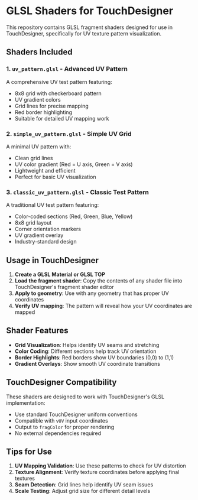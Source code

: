 # GLSL Shaders for TouchDesigner

This repository contains GLSL fragment shaders designed for use in TouchDesigner, specifically for UV texture pattern visualization.

## Shaders Included

### 1. `uv_pattern.glsl` - Advanced UV Pattern
A comprehensive UV test pattern featuring:
- 8x8 grid with checkerboard pattern
- UV gradient colors
- Grid lines for precise mapping
- Red border highlighting
- Suitable for detailed UV mapping work

### 2. `simple_uv_pattern.glsl` - Simple UV Grid
A minimal UV pattern with:
- Clean grid lines
- UV color gradient (Red = U axis, Green = V axis)
- Lightweight and efficient
- Perfect for basic UV visualization

### 3. `classic_uv_pattern.glsl` - Classic Test Pattern
A traditional UV test pattern featuring:
- Color-coded sections (Red, Green, Blue, Yellow)
- 8x8 grid layout
- Corner orientation markers
- UV gradient overlay
- Industry-standard design

## Usage in TouchDesigner

1. **Create a GLSL Material or GLSL TOP**
2. **Load the fragment shader**: Copy the contents of any shader file into TouchDesigner's fragment shader editor
3. **Apply to geometry**: Use with any geometry that has proper UV coordinates
4. **Verify UV mapping**: The pattern will reveal how your UV coordinates are mapped

## Shader Features

- **Grid Visualization**: Helps identify UV seams and stretching
- **Color Coding**: Different sections help track UV orientation
- **Border Highlights**: Red borders show UV boundaries (0,0) to (1,1)
- **Gradient Overlays**: Show smooth UV coordinate transitions

## TouchDesigner Compatibility

These shaders are designed to work with TouchDesigner's GLSL implementation:
- Use standard TouchDesigner uniform conventions
- Compatible with `vUV` input coordinates
- Output to `fragColor` for proper rendering
- No external dependencies required

## Tips for Use

1. **UV Mapping Validation**: Use these patterns to check for UV distortion
2. **Texture Alignment**: Verify texture coordinates before applying final textures
3. **Seam Detection**: Grid lines help identify UV seam issues
4. **Scale Testing**: Adjust grid size for different detail levels